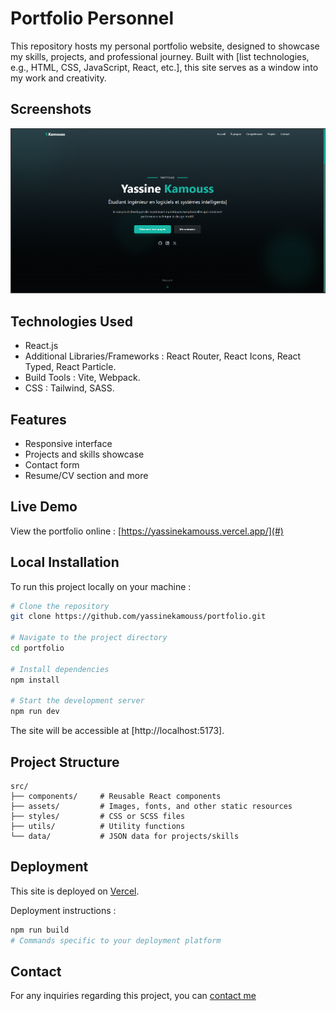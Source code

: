 # Portfolio Personnel

This repository hosts my personal portfolio website, designed to showcase my skills, projects, and professional journey. Built with [list technologies, e.g., HTML, CSS, JavaScript, React, etc.], this site serves as a window into my work and creativity.

## Screenshots

![portfolio home page screenshot ](./src/assets/Screenshot.png)

## Technologies Used

- React.js
- Additional Libraries/Frameworks : React Router, React Icons, React Typed, React Particle.
- Build Tools : Vite, Webpack.
- CSS : Tailwind, SASS.

## Features

- Responsive interface
- Projects and skills showcase
- Contact form
- Resume/CV section and more

## Live Demo

View the portfolio online : [https://yassinekamouss.vercel.app/](#)

## Local Installation

To run this project locally on your machine :

```bash
# Clone the repository
git clone https://github.com/yassinekamouss/portfolio.git

# Navigate to the project directory
cd portfolio

# Install dependencies
npm install

# Start the development server
npm run dev
```
The site will be accessible at [http://localhost:5173].

## Project Structure

```
src/
├── components/     # Reusable React components
├── assets/         # Images, fonts, and other static resources
├── styles/         # CSS or SCSS files
├── utils/          # Utility functions
└── data/           # JSON data for projects/skills
```

## Deployment

This site is deployed on [Vercel]().

Deployment instructions :

```bash
npm run build
# Commands specific to your deployment platform
```

## Contact

For any inquiries regarding this project, you can [contact me](mailto:yassinekamouss76@gmail.com)